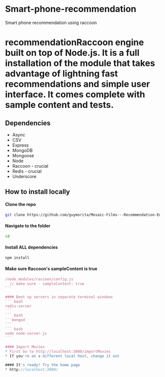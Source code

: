 # Smart-phone-recommendation
Smart phone recommendation using raccoon


# recommendationRaccoon engine built on top of Node.js. It is a full installation of the module that takes advantage of lightning fast recommendations and simple user interface. It comes complete with sample content and tests.

## Dependencies

* Async
* CSV
* Express
* MongoDB
* Mongoose
* Node
* Raccoon - crucial
* Redis - crucial
* Underscore

## How to install locally

#### Clone the repo
``` bash
git clone https://github.com/guymorita/Mosaic-Films---Recommendation-Engine-Demo.git
```

#### Navigate to the folder
``` bash
cd 
```

#### Install ALL dependencies
``` bash
npm install
```

#### Make sure Raccoon's sampleContent is true
```` js
/node_modules/raccoon/config.js
  // make sure - sampleContent: true
```

#### Boot up servers in separate terminal windows
``` bash
redis-server
```
``` bash
```mongod
```
``` bash
node node-server.js
```

#### Import Movies
* First Go to http://localhost:3000/importMovies
* If you're on a different local host, change it out

#### It's ready! Try the home page
* http://localhost:3000/
